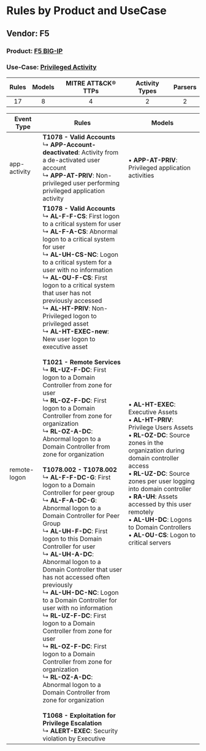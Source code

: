 Rules by Product and UseCase
============================
Vendor: F5
----------
### Product: [F5 BIG-IP](../ds_f5_f5_big-ip.md)
### Use-Case: [Privileged Activity](../../../../UseCases/uc_privileged_activity.md)

| Rules | Models | MITRE ATT&CK® TTPs | Activity Types | Parsers |
|:-----:|:------:|:------------------:|:--------------:|:-------:|
|  17   |   8    |         4          |       2        |    2    |

| Event Type   | Rules    | Models    |
| ---- | ---- | ---- |
| app-activity | <b>T1078 - Valid Accounts</b><br> ↳ <b>APP-Account-deactivated</b>: Activity from a de-activated user account<br> ↳ <b>APP-AT-PRIV</b>: Non-privileged user performing privileged application activity    |  • <b>APP-AT-PRIV</b>: Privileged application activities    |
| remote-logon | <b>T1078 - Valid Accounts</b><br> ↳ <b>AL-F-F-CS</b>: First logon to a critical system for user<br> ↳ <b>AL-F-A-CS</b>: Abnormal logon to a critical system for user<br> ↳ <b>AL-UH-CS-NC</b>: Logon to a critical system for a user with no information<br> ↳ <b>AL-OU-F-CS</b>: First logon to a critical system that user has not previously accessed<br> ↳ <b>AL-HT-PRIV</b>: Non-Privileged logon to privileged asset<br> ↳ <b>AL-HT-EXEC-new</b>: New user logon to executive asset<br><br><b>T1021 - Remote Services</b><br> ↳ <b>RL-UZ-F-DC</b>: First logon to a Domain Controller from zone for user<br> ↳ <b>RL-OZ-F-DC</b>: First logon to a Domain Controller from zone for organization<br> ↳ <b>RL-OZ-A-DC</b>: Abnormal logon to a Domain Controller from zone for organization<br><br><b>T1078.002 - T1078.002</b><br> ↳ <b>AL-F-F-DC-G</b>: First logon to a Domain Controller for peer group<br> ↳ <b>AL-F-A-DC-G</b>: Abnormal logon to a Domain Controller for Peer Group<br> ↳ <b>AL-UH-F-DC</b>: First logon to this Domain Controller for user<br> ↳ <b>AL-UH-A-DC</b>: Abnormal logon to a Domain Controller that user has not accessed often previously<br> ↳ <b>AL-UH-DC-NC</b>: Logon to a Domain Controller for user with no information<br> ↳ <b>RL-UZ-F-DC</b>: First logon to a Domain Controller from zone for user<br> ↳ <b>RL-OZ-F-DC</b>: First logon to a Domain Controller from zone for organization<br> ↳ <b>RL-OZ-A-DC</b>: Abnormal logon to a Domain Controller from zone for organization<br><br><b>T1068 - Exploitation for Privilege Escalation</b><br> ↳ <b>ALERT-EXEC</b>: Security violation by Executive |  • <b>AL-HT-EXEC</b>: Executive Assets<br> • <b>AL-HT-PRIV</b>: Privilege Users Assets<br> • <b>RL-OZ-DC</b>: Source zones in the organization during domain controller access<br> • <b>RL-UZ-DC</b>: Source zones per user logging into domain controller<br> • <b>RA-UH</b>: Assets accessed by this user remotely<br> • <b>AL-UH-DC</b>: Logons to Domain Controllers<br> • <b>AL-OU-CS</b>: Logon to critical servers |